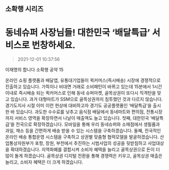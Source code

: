 ## 소확행 시리즈
# 동네슈퍼 사장님들! 대한민국 ‘배달특급’ 서비스로 번창하세요.
> 2021-12-01 10:37:56

이재명의 합니다 소확행 공약 15



온라인 쇼핑 플랫폼과 배달앱, 유통대기업들이 퀵커머스(즉시배송) 시장에 경쟁적으로 진출하고 있습니다.
가뜩이나 비대면 거래로 소비패턴이 바뀌고 있는데 15분에서 1시간 이내로 즉시배송 되는 퀵커머스로 인해 동네 슈퍼마켓, 골목상권이 또다시 직격탄을 맞고 있습니다. 
과거 대형마트가 SSM으로 골목상권까지 침투했던 것과 다르지 않습니다.
경기도지사 시절 이미 이런 현상에 대비하고자 경기도 공공플랫폼인 ‘배달특급’을 출시한 바 있습니다.
과도한 수수료를 낮추고 음식점 배달에서 동네마트와 편의점, 전통시장까지 서비스 영역을 확장하면서 나날이 매출액도 늘고 있습니다. 
첫째, 대한민국 ‘배달특급’을 전국으로 확장하겠습니다. 모바일을 통해 우리 동네슈퍼와 소매점에서 생필품과 과일, 채소 등을 간편하게 배송 받을 수 있는 시스템을 구축하겠습니다. 
둘째, 전국적인 온라인 배송 통합운영 시스템을 구축하고 상권별 맞춤형 협력모델을 발굴하겠습니다.
 산업통상자원부가 포항, 창원, 부천에서 추진하는 시범사업의 성공을 뒷받침하고 사업대상을 확대하겠습니다. 
지역화폐를 결합시켜 소비자 혜택을 늘리고 골목상권으로 돈이 더 많이 돌게 하겠습니다. 
골목상권 디지털 전환을 통해 경쟁력은 키우고, 골목상권 매출은 늘리고, 소비자 혜택은 더 크게 하겠습니다.
